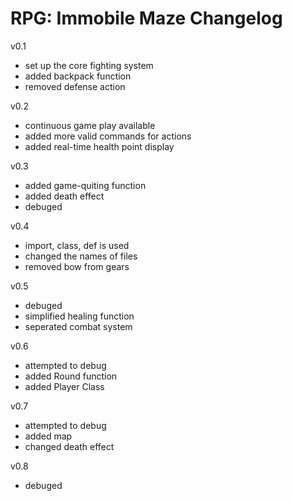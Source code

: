 # RPG: Immobile Maze Changelog

v0.1
- set up the core fighting system
- added backpack function
- removed defense action

v0.2
- continuous game play available
- added more valid commands for actions
- added real-time health point display

v0.3
- added game-quiting function
- added death effect
- debuged

v0.4
- import, class, def is used
- changed the names of files
- removed bow from gears

v0.5
- debuged
- simplified healing function
- seperated combat system

v0.6
- attempted to debug
- added Round function
- added Player Class

v0.7
- attempted to debug
- added map
- changed death effect

v0.8
- debuged
